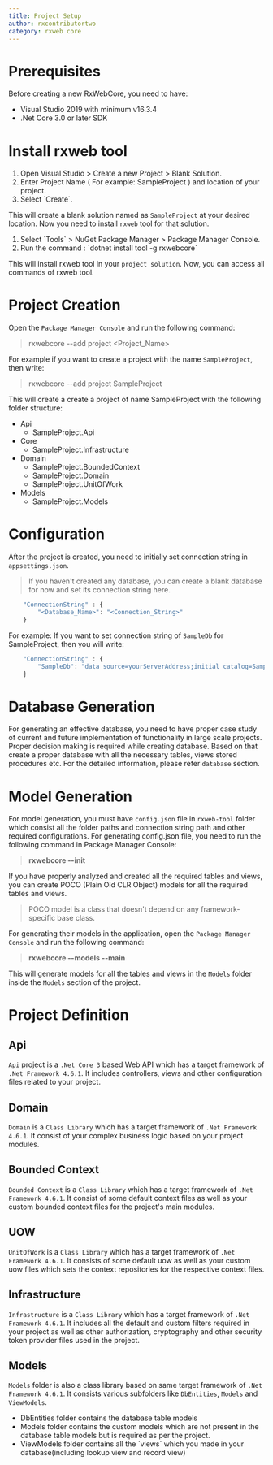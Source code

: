 ```yaml
---
title: Project Setup
author: rxcontributortwo
category: rxweb core
---
```


# Prerequisites

Before creating a new RxWebCore, you need to have:

<ul>
    <li>Visual Studio 2019 with minimum v16.3.4</li>
    <li>.Net Core 3.0 or later SDK</li>
</ul>

# Install rxweb tool

<ol>
    <li>Open Visual Studio > Create a new Project > Blank Solution.</li>
    <li>Enter Project Name ( For example: SampleProject ) and location of your project.</li>
    <li>Select `Create`.</li>
</ol>

This will create a blank solution named as `SampleProject` at your desired location. Now you need to install `rxweb` tool for that solution.

<ol>
    <li>Select `Tools` > NuGet Package Manager > Package Manager Console.</li>
    <li>Run the command : `dotnet install tool -g rxwebcore`</li>
</ol>

This will install rxweb tool in your `project solution`. Now, you can access all commands of rxweb tool.

# Project Creation

Open the `Package Manager Console` and run the following command:

> rxwebcore --add project <Project_Name>

For example if you want to create a project with the name `SampleProject`, then write:

> rxwebcore --add project SampleProject

This will create a create a project of name SampleProject with the following folder structure:

<ul>
    <li>Api
        <ul>
            <li>SampleProject.Api</li>
        </ul>
    </li>
    <li>Core
        <ul>
            <li>SampleProject.Infrastructure</li>
        </ul>
    </li>
    <li>Domain
        <ul>
            <li>SampleProject.BoundedContext</li>
            <li>SampleProject.Domain</li>
            <li>SampleProject.UnitOfWork</li>
        </ul>
    </li>
    <li>Models
        <ul>
            <li>SampleProject.Models</li>
        </ul>
    </li>
</ul>

# Configuration

After the project is created, you need to initially set connection string in `appsettings.json`. 

> If you haven't created any database, you can create a blank database for now and set its connection string here.

```js
    "ConnectionString" : {
        "<Database_Name>": "<Connection_String>"
    }
```
 
For example: If you want to set connection string of `SampleDb` for SampleProject, then you will write:

```js
    "ConnectionString" : {
        "SampleDb": "data source=yourServerAddress;initial catalog=SampleDb;persist security info=True;User Id=yourUsername;Password=yourPassword;Integrated Security=true;MultipleActiveResultSets=True;App=EntityFramework;"
    }
```

# Database Generation

For generating an effective database, you need to have proper case study of current and future implementation of functionality in large scale projects. Proper decision making is required while creating database. Based on that create a proper database with all the necessary tables, views stored procedures etc. For the detailed information, please refer `database` section.

# Model Generation

For model generation, you must have `config.json` file in `rxweb-tool` folder which consist all the folder paths and connection string path and other required configurations. For generating config.json file, you need to run the following command in Package Manager Console:

> **rxwebcore --init**

If you have properly analyzed and created all the required tables and views, you can create POCO (Plain Old CLR Object) models for all the required tables and views. 

> POCO model is a class that doesn't depend on any framework-specific base class. 

For generating their models in the application, open the `Package Manager Console` and run the following command:

> **rxwebcore --models --main**

This will generate models for all the tables and views in the `Models` folder inside the `Models` section of the project.

# Project Definition

## Api

`Api` project is a `.Net Core 3` based Web API which has a target framework of `.Net Framework 4.6.1`. It includes controllers, views and other configuration files related to your project.

## Domain

`Domain` is a `Class Library` which has a target framework of `.Net Framework 4.6.1`. It consist of your complex business logic based on your project modules.

## Bounded Context

`Bounded Context` is a `Class Library` which has a target framework of `.Net Framework 4.6.1`. It consist of some default context files as well as your custom bounded context files for the project's main modules.

## UOW

`UnitOfWork` is a `Class Library` which has a target framework of `.Net Framework 4.6.1`. It consists of some default uow as well as your custom uow files which sets the context repositories for the respective context files.

## Infrastructure

`Infrastructure` is a `Class Library` which has a target framework of `.Net Framework 4.6.1`. It includes all the default and custom filters required in your project as well as other authorization, cryptography and other security token provider files used in the project.

## Models

`Models` folder is also a class library based on same target framework of `.Net Framework 4.6.1`. It consists various subfolders like `DbEntities`, `Models` and `ViewModels`. 

<ul>
    <li>DbEntities folder contains the database table models</li>
    <li>Models folder contains the custom models which are not present in the database table models but is required as per the project.</li>
    <li>ViewModels folder contains all the `views` which you made in your database(including lookup view and record view)</li>
</ul>

